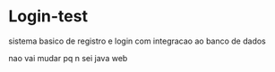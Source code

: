 # Login-test
sistema basico de registro e login com integracao ao banco de dados

nao vai mudar pq n sei java web 
